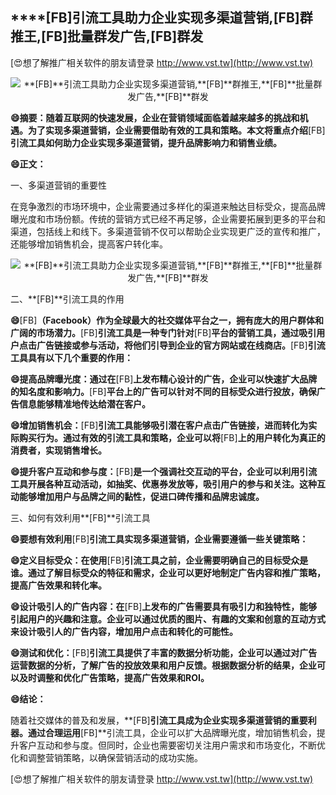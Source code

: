 ## ****[FB]**引流工具助力企业实现多渠道营销,**[FB]**群推王,**[FB]**批量群发广告,**[FB]**群发**

[😍想了解推广相关软件的朋友请登录 http://www.vst.tw](http://www.vst.tw)

 <center><img src="https://vst.tw/MP4/tuiguang/png/1.png" alt="**[FB]**引流工具助力企业实现多渠道营销,**[FB]**群推王,**[FB]**批量群发广告,**[FB]**群发"></center>

**😄摘要：随着互联网的快速发展，企业在营销领域面临着越来越多的挑战和机遇。为了实现多渠道营销，企业需要借助有效的工具和策略。本文将重点介绍**[FB]**引流工具如何助力企业实现多渠道营销，提升品牌影响力和销售业绩。**

**😄正文：**

一、多渠道营销的重要性

在竞争激烈的市场环境中，企业需要通过多样化的渠道来触达目标受众，提高品牌曝光度和市场份额。传统的营销方式已经不再足够，企业需要拓展到更多的平台和渠道，包括线上和线下。多渠道营销不仅可以帮助企业实现更广泛的宣传和推广，还能够增加销售机会，提高客户转化率。

 <center><img src="https://vst.tw/MP4/tuiguang/png/8.png" alt="**[FB]**引流工具助力企业实现多渠道营销,**[FB]**群推王,**[FB]**批量群发广告,**[FB]**群发"></center>

二、**[FB]**引流工具的作用

**😄**[FB]**（Facebook）作为全球最大的社交媒体平台之一，拥有庞大的用户群体和广阔的市场潜力。**[FB]**引流工具是一种专门针对**[FB]**平台的营销工具，通过吸引用户点击广告链接或参与活动，将他们引导到企业的官方网站或在线商店。**[FB]**引流工具具有以下几个重要的作用：**

**😄提高品牌曝光度：通过在**[FB]**上发布精心设计的广告，企业可以快速扩大品牌的知名度和影响力。**[FB]**平台上的广告可以针对不同的目标受众进行投放，确保广告信息能够精准地传达给潜在客户。**

**😄增加销售机会：**[FB]**引流工具能够吸引潜在客户点击广告链接，进而转化为实际购买行为。通过有效的引流工具和策略，企业可以将**[FB]**上的用户转化为真正的消费者，实现销售增长。**

**😄提升客户互动和参与度：**[FB]**是一个强调社交互动的平台，企业可以利用引流工具开展各种互动活动，如抽奖、优惠券发放等，吸引用户的参与和关注。这种互动能够增加用户与品牌之间的黏性，促进口碑传播和品牌忠诚度。**

三、如何有效利用**[FB]**引流工具

**😄要想有效利用**[FB]**引流工具实现多渠道营销，企业需要遵循一些关键策略：**

**😄定义目标受众：在使用**[FB]**引流工具之前，企业需要明确自己的目标受众是谁。通过了解目标受众的特征和需求，企业可以更好地制定广告内容和推广策略，提高广告效果和转化率。**

**😄设计吸引人的广告内容：在**[FB]**上发布的广告需要具有吸引力和独特性，能够引起用户的兴趣和注意。企业可以通过优质的图片、有趣的文案和创意的互动方式来设计吸引人的广告内容，增加用户点击和转化的可能性。**

**😄测试和优化：**[FB]**引流工具提供了丰富的数据分析功能，企业可以通过对广告运营数据的分析，了解广告的投放效果和用户反馈。根据数据分析的结果，企业可以及时调整和优化广告策略，提高广告效果和ROI。**

**😄结论：**

随着社交媒体的普及和发展，**[FB]**引流工具成为企业实现多渠道营销的重要利器。通过合理运用**[FB]**引流工具，企业可以扩大品牌曝光度，增加销售机会，提升客户互动和参与度。但同时，企业也需要密切关注用户需求和市场变化，不断优化和调整营销策略，以确保营销活动的成功实施。

[😍想了解推广相关软件的朋友请登录 http://www.vst.tw](http://www.vst.tw)



